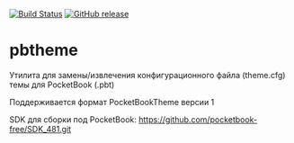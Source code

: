 [![Build Status][travis-badge]][travis-link]
[![GitHub release][release-badge]][release-link]
# pbtheme
Утилита для замены/извлечения конфигурационного файла (theme.cfg) темы для PocketBook (.pbt)

Поддерживается формат PocketBookTheme версии 1

SDK для сборки под PocketBook: https://github.com/pocketbook-free/SDK_481.git

[travis-badge]:https://travis-ci.org/Lighting/pbtheme.svg?branch=master
[travis-link]:https://travis-ci.org/Lighting/pbtheme
[release-badge]:https://badge.fury.io/gh/lighting%2Fpbtheme.svg
[release-link]:https://github.com/Lighting/pbtheme/releases/latest
